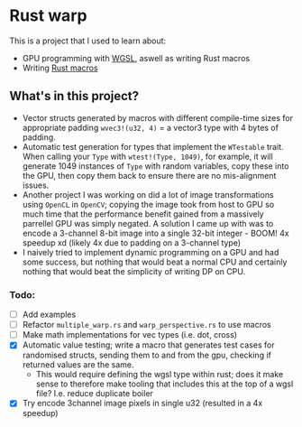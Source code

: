 # Rust warp

This is a project that I used to learn about:
 - GPU programming with [WGSL](https://www.w3.org/TR/WGSL/), aswell as writing Rust macros
 - Writing [Rust macros](https://github.com/Sean-McConnachie/rustwarp/blob/main/src/types.rs)

## What's in this project?
 - Vector structs generated by macros with different compile-time sizes for appropriate padding `wvec3!(u32, 4)` = a vector3 type with 4 bytes of padding.
 - Automatic test generation for types that implement the `WTestable` trait. When calling your `Type` with `wtest!(Type, 1049)`, for example, it will generate 1049 instances of `Type` with random variables, copy these into the GPU, then copy them back to ensure there are no mis-alignment issues.
 - Another project I was working on did a lot of image transformations using `OpenCL` in `OpenCV`; copying the image took from host to GPU so much time that the performance benefit gained from a massively parrellel GPU was simply negated. A solution I came up with was to encode a 3-channel 8-bit image into a single 32-bit integer - BOOM! 4x speedup xd (likely 4x due to padding on a 3-channel type)
 - I naively tried to implement dynamic programming on a GPU and had some success, but nothing that would beat a normal CPU and certainly nothing that would beat the simplicity of writing DP on CPU.

### Todo:
 - [ ] Add examples
 - [ ] Refactor `multiple_warp.rs` and `warp_perspective.rs` to use macros
 - [ ] Make math implementations for vec types (i.e. dot, cross)
 - [x] Automatic value testing; write a macro that generates test cases for randomised structs, sending them to and from the gpu, checking if returned values are the same.
    - This would require defining the wgsl type within rust; does it make sense to therefore make tooling that includes this at the top of a wgsl file? I.e. reduce duplicate boiler
 - [x] Try encode 3channel image pixels in single u32 (resulted in a 4x speedup)
